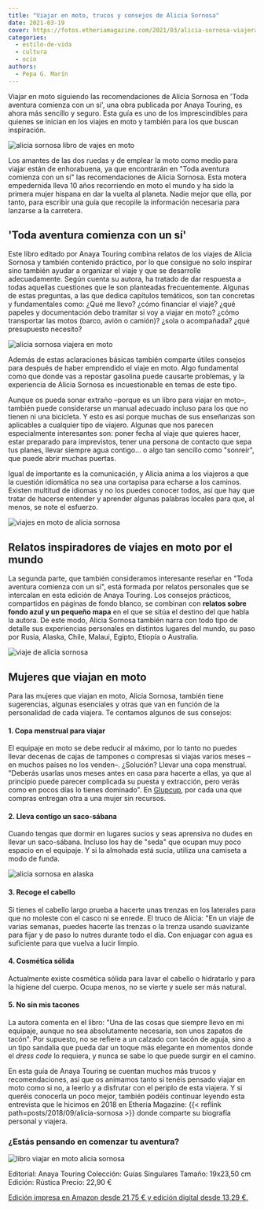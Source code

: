 ```yaml
---
title: "Viajar en moto, trucos y consejos de Alicia Sornosa"
date: 2021-03-19
cover: https://fotos.etheriamagazine.com/2021/03/alicia-sornosa-viajera-moto.jpg
categories: 
  - estilo-de-vida
  - cultura
  - ocio
authors: 
  - Pepa G. Marín
---
```


Viajar en moto siguiendo las recomendaciones de Alicia Sornosa en 'Toda aventura comienza con un sí', una obra publicada por Anaya Touring, es ahora más sencillo y seguro. Esta guía es uno de los imprescindibles para quienes se inician en los viajes en moto y también para los que buscan inspiración.

![alicia sornosa libro de vajes en moto](https://fotos.etheriamagazine.com/2021/03/libro-toda-aventura-comienza-con-un-si.jpg "Alicia Sornosa posa con su libro. © Refresco.TV")

Los amantes de las dos ruedas y de emplear la moto como medio para viajar están de 
enhorabuena, ya que encontrarán en "Toda aventura comienza con un sí" las 
recomendaciones de Alicia Sornosa. Esta motera empedernida lleva 10 años recorriendo en 
moto el mundo y ha sido la primera mujer hispana en dar la vuelta al planeta. Nadie 
mejor que ella, por tanto, para escribir una guía que recopile la información necesaria 
para lanzarse a la carretera. 

## 'Toda aventura comienza con un sí'

Este libro editado por Anaya Touring combina relatos de los viajes de Alicia Sornosa y 
también contenido práctico, por lo que consigue no solo inspirar sino también ayudar a 
organizar el viaje y que se desarrolle adecuadamente. Según cuenta su autora, ha tratado 
de dar respuesta a todas aquellas cuestiones que le son planteadas frecuentemente. 
Algunas de estas preguntas, a las que dedica capítulos temáticos, son tan concretas y 
fundamentales como: ¿Qué me llevo? ¿cómo financiar el viaje? ¿qué papeles y 
documentación debo tramitar si voy a viajar en moto? ¿cómo transportar las motos (barco, 
avión o camión)? ¿sola o acompañada? ¿qué presupuesto necesito? 

![alicia sornosa viajera en moto](https://fotos.etheriamagazine.com/2021/03/toda-aventura-comienza-con-un-si.jpg "© Alicia Sornosa, una viajera empedernida.")

Además de estas aclaraciones básicas también comparte útiles consejos para después de 
haber emprendido el viaje en moto. Algo fundamental como que donde vas a repostar 
gasolina puede causarte problemas, y la experiencia de Alicia Sornosa es incuestionable 
en temas de este tipo. 

Aunque os pueda sonar extraño –porque es un libro para viajar en moto–, también puede 
considerarse un manual adecuado incluso para los que no tienen ni una bicicleta. Y esto 
es así porque muchas de sus enseñanzas son aplicables a cualquier tipo de viajero. 
Algunas que nos parecen especialmente interesantes son: poner fecha al viaje que quieres 
hacer, estar preparado para imprevistos, tener una persona de contacto que sepa tus 
planes, llevar siempre agua contigo... o algo tan sencillo como "sonreír", que puede 
abrir muchas puertas. 

Igual de importante es la comunicación, y Alicia anima a los viajeros a que la cuestión 
idiomática no sea una cortapisa para echarse a los caminos. Existen multitud de idiomas 
y no los puedes conocer todos, así que hay que tratar de hacerse entender y aprender 
algunas palabras locales para que, al menos, se note el esfuerzo. 

![viajes en moto de alicia sornosa](https://fotos.etheriamagazine.com/2021/03/libro-viajes-en-moto.jpg "© Alicia Sornosa destaca la libertad que ofrece viajar en moto.")

## Relatos inspiradores de viajes en moto por el mundo

La segunda parte, que también consideramos interesante reseñar en "Toda aventura 
comienza con un sí", está formada por relatos personales que se intercalan en esta 
edición de Anaya Touring. Los consejos prácticos, compartidos en páginas de fondo 
blanco, se combinan con **relatos sobre fondo azul y un pequeño mapa** en el que se 
sitúa el destino del que habla la autora. De este modo, Alicia Sornosa también narra con 
todo tipo de detalle sus experiencias personales en distintos lugares del mundo, su paso 
por Rusia, Alaska, Chile, Malaui, Egipto, Etiopía o Australia. 

![viaje de alicia sornosa](https://fotos.etheriamagazine.com/2021/03/viaje-moto-alicia-sornosa.jpg "Conocer y respetar el modo de vida de las comunidades locales es fundamental. © A. Sornosa")

## Mujeres que viajan en moto

Para las mujeres que viajan en moto, Alicia Sornosa, también tiene sugerencias, algunas 
esenciales y otras que van en función de la personalidad de cada viajera. Te contamos 
algunos de sus consejos: 

#### 1\. Copa menstrual para viajar

El equipaje en moto se debe reducir al máximo, por lo tanto no puedes llevar decenas de 
cajas de tampones o compresas si viajas varios meses –en muchos países no los venden–. 
¿Solución? Llevar una copa menstrual. "Deberás usarlas unos meses antes en casa para 
hacerte a ellas, ya que al principio puede parecer complicada su puesta y extracción, 
pero verás como en pocos días lo tienes dominado". En [Glupcup](https://glupcup.com/), 
por cada una que compras entregan otra a una mujer sin recursos. 

#### 2\. Lleva contigo un saco-sábana

Cuando tengas que dormir en lugares sucios y seas aprensiva no dudes en llevar un 
saco-sábana. Incluso los hay de "seda" que ocupan muy poco espacio en el equipaje. Y si 
la almohada está sucia, utiliza una camiseta a modo de funda. 

![alicia sornosa en alaska](https://fotos.etheriamagazine.com/2021/03/alicia-sornosa-alaska.jpg "© Alicia Sornosa en Alaska.")

#### 3\. Recoge el cabello

Si tienes el cabello largo prueba a hacerte unas trenzas en los laterales para que no 
moleste con el casco ni se enrede. El truco de Alicia: "En un viaje de varias semanas, 
puedes hacerte las trenzas o la trenza usando suavizante para fijar y de paso lo nutres 
durante todo el día. Con enjuagar con agua es suficiente para que vuelva a lucir limpio. 

#### 4\. Cosmética sólida

Actualmente existe cosmética sólida para lavar el cabello o hidratarlo y para la higiene 
del cuerpo. Ocupa menos, no se vierte y suele ser más natural. 

#### 5\. No sin mis tacones

La autora comenta en el libro: "Una de las cosas que siempre llevo en mi equipaje, 
aunque no sea absolutamente necesaria, son unos zapatos de tacón". Por supuesto, no se 
refiere a un calzado con tacón de aguja, sino a un tipo sandalia que pueda dar un toque 
más elegante en momentos donde el _dress code_ lo requiera, y nunca se sabe lo que puede 
surgir en el camino. 

En esta guía de Anaya Touring se cuentan muchos más trucos y recomendaciones, así que os 
animamos tanto si tenéis pensado viajar en moto como si no, a leerlo y a disfrutar con 
el periplo de esta viajera. Y si queréis conocerla un poco mejor, también podéis 
continuar leyendo esta entrevista que le hicimos en 2018 en Etheria Magazine: {{< 
reflink path=posts/2018/09/alicia-sornosa >}} donde comparte su biografía personal y 
viajera. 

### ¿Estás pensando en comenzar tu aventura?

![libro viajar en moto alicia sornosa](https://fotos.etheriamagazine.com/2021/03/libro-viajar-moto-alicia-sornosa.jpg "Toda aventura comienza con un sí, de Alicia Sornosa.")

Editorial: Anaya Touring Colección: Guías Singulares Tamaño: 19x23,50 cm Edición: 
Rústica Precio: 22,90 € 

[Edición impresa en Amazon desde 21,75 € y edición digital desde 13,29 
€.](https://amzn.to/3ln3NXn)
